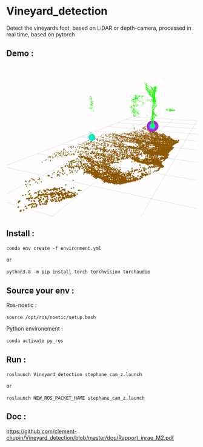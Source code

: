 # Vineyard_detection
Detect the vineyards foot, based on LiDAR or depth-camera, processed in real time, based on pytorch

## Demo :

![](https://github.com/clement-chupin/Vineyard_detection/blob/master/images/demo_2.gif)


## Install :

`conda env create -f environment.yml`

or

`python3.8 -m pip install torch torchvision torchaudio`

## Source your env :

Ros-noetic :

`source /opt/ros/noetic/setup.bash`

Python environement :

`conda activate py_ros`

## Run :

`roslaunch Vineyard_detection stephane_cam_z.launch`

or

`roslaunch NEW_ROS_PACKET_NAME stephane_cam_z.launch`

## Doc :

https://github.com/clement-chupin/Vineyard_detection/blob/master/doc/Rapport_inrae_M2.pdf
